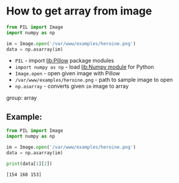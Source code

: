 # How to get array from image

```python
from PIL import Image
import numpy as np

im = Image.open('/var/www/examples/heroine.png')
data = np.asarray(im)
```

- `PIL` - import [lib:Pillow](https://onelinerhub.com/python-pillow/how-to-install-python-pillow-module) package modules
- `import numpy as np` - load [lib:Numpy module](/python-numpy/how-to-install-python-numpy-lib) for Python
- `Image.open` - open given image with Pillow
- `/var/www/examples/heroine.png` - path to sample image to open
- `np.asarray` - converts given `im` image to array

group: array

## Example: 
```python
from PIL import Image
import numpy as np

im = Image.open('/var/www/examples/heroine.png')
data = np.asarray(im)

print(data[1][2])
```
```
[154 168 153]

```

